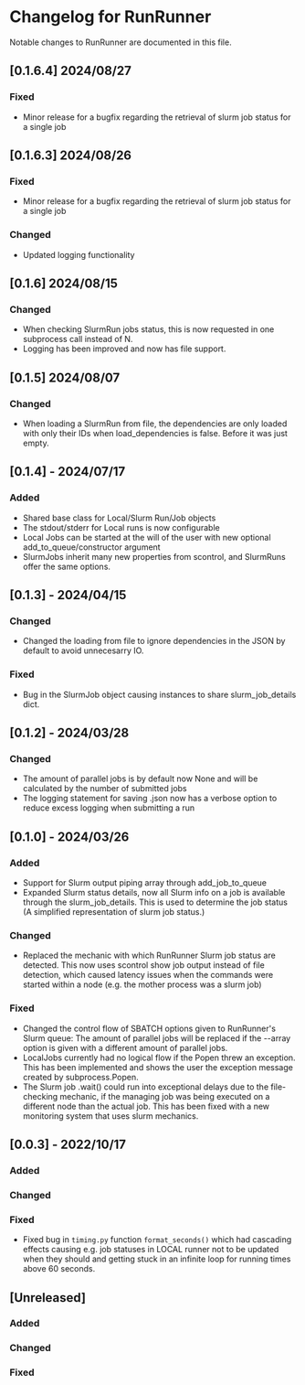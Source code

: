 # Changelog for RunRunner

Notable changes to RunRunner are documented in this file.

## [0.1.6.4] 2024/08/27

### Fixed
- Minor release for a bugfix regarding the retrieval of slurm job status for a single job

## [0.1.6.3] 2024/08/26

### Fixed
- Minor release for a bugfix regarding the retrieval of slurm job status for a single job

### Changed
- Updated logging functionality

## [0.1.6] 2024/08/15

### Changed
- When checking SlurmRun jobs status, this is now requested in one subprocess call instead of N.
- Logging has been improved and now has file support.

## [0.1.5] 2024/08/07

### Changed
- When loading a SlurmRun from file, the dependencies are only loaded with only their IDs when load_dependencies is false. Before it was just empty.

## [0.1.4] - 2024/07/17

### Added
- Shared base class for Local/Slurm Run/Job objects
- The stdout/stderr for Local runs is now configurable
- Local Jobs can be started at the will of the user with new optional add_to_queue/constructor argument
- SlurmJobs inherit many new properties from scontrol, and SlurmRuns offer the same options.


## [0.1.3] - 2024/04/15

### Changed
- Changed the loading from file to ignore dependencies in the JSON by default to avoid unnecesarry IO.

### Fixed
- Bug in the SlurmJob object causing instances to share slurm_job_details dict.

## [0.1.2] - 2024/03/28

### Changed
- The amount of parallel jobs is by default now None and will be calculated by the number of submitted jobs
- The logging statement for saving .json now has a verbose option to reduce excess logging when submitting a run

## [0.1.0] - 2024/03/26

### Added
- Support for Slurm output piping array through add_job_to_queue
- Expanded Slurm status details, now all Slurm info on a job is available through the slurm_job_details. This is used to determine the job status (A simplified representation of slurm job status.)

### Changed
- Replaced the mechanic with which RunRunner Slurm job status are detected. This now uses scontrol show job output instead of file detection, which caused latency issues when the commands were started within a node (e.g. the mother process was a slurm job)

### Fixed
- Changed the control flow of SBATCH options given to RunRunner's Slurm queue: The amount of parallel jobs will be replaced if the --array option is given with a different amount of parallel jobs.
- LocalJobs currently had no logical flow if the Popen threw an exception. This has been implemented and shows the user the exception message created by subprocess.Popen.
- The Slurm job .wait() could run into exceptional delays due to the file-checking mechanic, if the managing job was being executed on a different node than the actual job. This has been fixed with a new monitoring system that uses slurm mechanics.

## [0.0.3] - 2022/10/17
### Added

### Changed

### Fixed
- Fixed bug in `timing.py` function `format_seconds()` which had cascading effects causing e.g. job statuses in LOCAL runner not to be updated when they should and getting stuck in an infinite loop for running times above 60 seconds.

## [Unreleased]

### Added

### Changed

### Fixed


